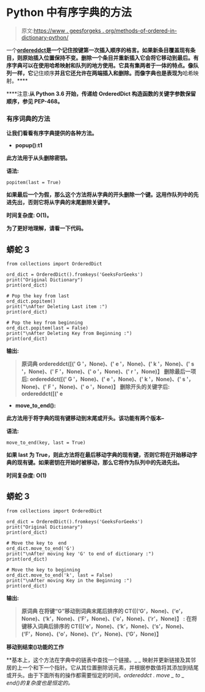 # Python 中有序字典的方法

> 原文:[https://www . geesforgeks . org/methods-of-ordered-in-dictionary-python/](https://www.geeksforgeeks.org/methods-of-ordered-dictionary-in-python/)

一个[**ordereddct**](https://www.geeksforgeeks.org/ordereddict-in-python/)**是一个记住按键第一次插入顺序的格言。如果新条目覆盖现有条目，则原始插入位置保持不变。删除一个条目并重新插入它会将它移动到最后。有序字典可以在使用哈希映射和队列的地方使用。它具有集两者于一体的特点。像队列一样，它**记住顺序**并且它还允许在两端插入和删除。而像字典也是表现为**哈希映射。****

****注意:**从 Python 3.6 开始，传递给 OrderedDict 构造函数的关键字参数保留顺序，参见 PEP-468。**

### **有序词典的方法**

**让我们看看有序字典提供的各种方法。**

*   ****popup():t1****

**此方法用于从头删除密钥。**

****语法:****

```
popitem(last = True) 
```

**如果最后一个为假，那么这个方法将从字典的开头删除一个键。这用作队列中的先进先出，否则它将从字典的末尾删除关键字。**

****时间复杂度:** O(1)。**

**为了更好地理解，请看一下代码。**

## **蟒蛇 3**

```
from collections import OrderedDict

ord_dict = OrderedDict().fromkeys('GeeksForGeeks')
print("Original Dictionary")
print(ord_dict)

# Pop the key from last
ord_dict.popitem()
print("\nAfter Deleting Last item :")
print(ord_dict)

# Pop the key from beginning
ord_dict.popitem(last = False)
print("\nAfter Deleting Key from Beginning :")
print(ord_dict)
```

****输出:****

> **原词典
> ordereddct([(' G '，None)、(' e '，None)、(' k '，None)、(' s '，None)、(' F '，None)、(' o '，None)、(' r '，None)】
> 删除最后一项后:
> ordereddct([(' G '，None)、(' e '，None)、(' k '，None)、(' s '，None)、(' F '，None)、(' o '，None)】
> 删除开头的关键字后:
> ordereddct([(' e**

*   ****move_to_end():****

**此方法用于将字典的现有键移动到末尾或开头。该功能有两个版本–**

****语法:****

```
move_to_end(key, last = True)
```

**如果 last 为 True，则此方法将在最后移动字典的现有键，否则它将在开始移动字典的现有键。如果密钥在开始时被移动，那么它将作为队列中的先进先出。**

****时间复杂度:** O(1)**

## **蟒蛇 3**

```
from collections import OrderedDict

ord_dict = OrderedDict().fromkeys('GeeksForGeeks')
print("Original Dictionary")
print(ord_dict)

# Move the key to  end
ord_dict.move_to_end('G')
print("\nAfter moving key 'G' to end of dictionary :")
print(ord_dict)

# Move the key to beginning
ord_dict.move_to_end('k', last = False)
print("\nAfter moving Key in the Beginning :")
print(ord_dict)
```

****输出:****

> **原词典
> 在将键“G”移动到词典末尾后排序的 CT([(‘G’，None)、(‘e’，None)、(‘k’，None)、(‘F’，None)、(‘o’，None)、(‘r’，None)】
> :
> 在将键移入词典后排序的 CT([(‘e’，None)、(‘k’，None)、(‘s’，None)、(‘F’，None)、(‘o’，None)、(‘r’，None)、(‘G’，None)】**

****移动到结束()功能的工作****

**基本上，这个方法在字典中的链表中查找一个链接。_ _ 映射并更新链接及其邻居的上一个和下一个指针。它从其位置删除该元素，并根据参数值将其添加到结尾或开头。由于下面所有的操作都需要恒定的时间，*ordereddct . move _ to _ end()*的复杂度也是恒定的。**